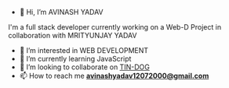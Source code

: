- 👋 Hi, I’m AVINASH YADAV
<p>I'm a full stack developer currently working on a Web-D Project in collaboration with MRITYUNJAY YADAV</p>

- 👀 I’m interested in WEB DEVELOPMENT
- 🌱 I’m currently learning JavaScript
- 💞️ I’m looking to collaborate on [TIN-DOG]()
- 📫 How to reach me **avinashyadav12072000@gmail.com**

<!---
admin1207/admin1207 is a ✨ special ✨ repository because its `README.md` (this file) appears on your GitHub profile.
You can click the Preview link to take a look at your changes.
--->
